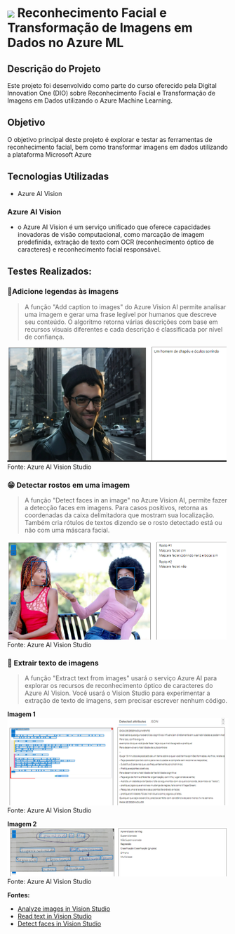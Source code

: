 
<h1>
  <a href="https://www.dio.me/">
    <img align="center" width="60px" src="https://hermes.dio.me/lab_projects/badges/f38a62b8-2880-4fd2-82ff-ba263ce97cdb.png"></a>
         Reconhecimento Facial e Transformação de Imagens em Dados no Azure ML
</h1>

## Descrição do Projeto
Este projeto foi desenvolvido como parte do curso oferecido pela Digital Innovation One (DIO) sobre Reconhecimento Facial e Transformação de Imagens em Dados utilizando o Azure Machine Learning.

## Objetivo
O objetivo principal deste projeto é explorar e testar as ferramentas de reconhecimento facial, bem como transformar imagens em dados utilizando a plataforma Microsoft Azure

## Tecnologias Utilizadas
- Azure AI Vision

### Azure AI Vision 
- o Azure AI Vision é um serviço unificado que oferece capacidades inovadoras de visão computacional, como marcação de imagem predefinida, extração de texto com OCR (reconhecimento óptico de caracteres) e reconhecimento facial responsável.

## Testes Realizados:

### 💬Adicione legendas às imagens
> A função "Add caption to images" do Azure Vision AI permite analisar uma imagem e gerar uma frase legível por humanos que descreve seu conteúdo. O algoritmo retorna várias descrições com base em recursos visuais diferentes e cada descrição é classificada por nível de confiança.

<img src="https://github.com/MaikRodriguess/dio-microsoft-azure-ai-fundamentals/blob/main/P02%20-%20Reconhecimento%20Facial%20e%20transforma%C3%A7%C3%A3o%20de%20imagens%20em%20Dados%20no%20Azure%20ML/output/Adicione%20legendas%20%C3%A0s%20imagens.png" width="500">
Fonte: Azure AI Vision Studio

### 😁 Detectar rostos em uma imagem
> A função "Detect faces in an image" no Azure Vision AI, permite fazer a detecção faces em imagens. Para casos positivos, retorna as coordenadas da caixa delimitadora que mostram sua localização. Também cria rótulos de textos dizendo se o rosto detectado está ou não com uma máscara facial. 

<img src="https://github.com/MaikRodriguess/dio-microsoft-azure-ai-fundamentals/blob/main/P02%20-%20Reconhecimento%20Facial%20e%20transforma%C3%A7%C3%A3o%20de%20imagens%20em%20Dados%20no%20Azure%20ML/output/Detectar%20rostos%20em%20uma%20imagem.png" width="500">
Fonte: Azure AI Vision Studio

### 📜 Extrair texto de imagens 
> A função "Extract text from images" usará o serviço Azure AI para explorar os recursos de reconhecimento óptico de caracteres do Azure AI Vision. Você usará o Vision Studio para experimentar a extração de texto de imagens, sem precisar escrever nenhum código.

**Imagem 1**
<img src="https://github.com/MaikRodriguess/dio-microsoft-azure-ai-fundamentals/blob/main/P02%20-%20Reconhecimento%20Facial%20e%20transforma%C3%A7%C3%A3o%20de%20imagens%20em%20Dados%20no%20Azure%20ML/output/Extrair%20texto%20de%20imagens%201.png" wdth="500">
Fonte: Azure AI Vision Studio

**Imagem 2**
<img src="https://github.com/MaikRodriguess/dio-microsoft-azure-ai-fundamentals/blob/main/P02%20-%20Reconhecimento%20Facial%20e%20transforma%C3%A7%C3%A3o%20de%20imagens%20em%20Dados%20no%20Azure%20ML/output/Extrair%20texto%20de%20imagens%202.png" wdth="500">
Fonte: Azure AI Vision Studio

**Fontes:**
- [Analyze images in Vision Studio](https://microsoftlearning.github.io/mslearn-ai-fundamentals/Instructions/Labs/03-image-analysis.html)
- [Read text in Vision Studio](https://microsoftlearning.github.io/mslearn-ai-fundamentals/Instructions/Labs/05-ocr.html)
- [Detect faces in Vision Studio](https://microsoftlearning.github.io/mslearn-ai-fundamentals/Instructions/Labs/04-face.html)
